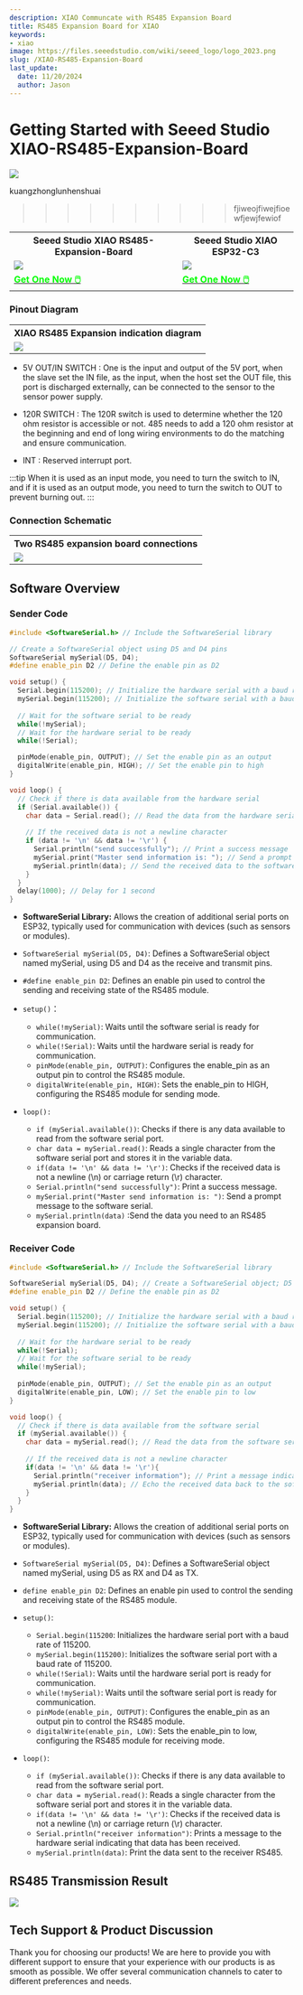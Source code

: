 ```yaml
---
description: XIAO Communcate with RS485 Expansion Board
title: RS485 Expansion Board for XIAO
keywords:
- xiao
image: https://files.seeedstudio.com/wiki/seeed_logo/logo_2023.png
slug: /XIAO-RS485-Expansion-Board
last_update:
  date: 11/20/2024
  author: Jason
---
```



# Getting Started with Seeed Studio XIAO-RS485-Expansion-Board

<div style={{textAlign:'center'}}><img src="https://files.seeedstudio.com/wiki/rs485_ExpansionBoard/top.jpg" style={{width:600, height:'auto'}}/></div>

kuangzhonglunhenshuai
>>>>>>>>>>fjiweojfiwejfioewfjewjfewiof


<div class="table-center">
	<table align="center">
		<tr>
			<th>Seeed Studio XIAO RS485-Expansion-Board</th>
			<th>Seeed Studio XIAO ESP32-C3</th>
		</tr>
		<tr>
			<td><div style={{textAlign:'center'}}><img src="https://files.seeedstudio.com/wiki/rs485_ExpansionBoard/hadware.jpg" style={{width:250, height:'auto'}}/></div></td>
			<td><div style={{textAlign:'center'}}><img src="https://files.seeedstudio.com/wiki/rs485_ExpansionBoard/esp32.jpg" style={{width:250, height:'auto'}}/></div></td>
		</tr>
		<tr>
			<td><div class="get_one_now_container" style={{textAlign: 'center'}}>
				<a class="get_one_now_item" href="https://www.seeedstudio.com/RS485-Breakout-Board-for-XIAO-p-6306.html">
				<strong><span><font color={'FFFFFF'} size={"4"}> Get One Now 🖱️</font></span></strong>
				</a>
			</div></td>
			<td><div class="get_one_now_container" style={{textAlign: 'center'}}>
				<a class="get_one_now_item" href="https://www.seeedstudio.com/seeed-xiao-esp32c3-p-5431.html">
				<strong><span><font color={'FFFFFF'} size={"4"}> Get One Now 🖱️</font></span></strong>
				</a>
			</div></td>
		</tr>
	</table>
</div>


### Pinout Diagram

<div class="table-center">
  <table align="center">
    <tr>
        <th>XIAO RS485 Expansion indication diagram</th>
    </tr>
    <tr>
        <td><div style={{textAlign:'center'}}><img src="https://files.seeedstudio.com/wiki/rs485_ExpansionBoard/pinlist.png" style={{width:700, height:'auto'}}/></div></td>
    </tr>
  </table>
</div>

- 5V OUT/IN SWITCH : One is the input and output of the 5V port, when the slave set the IN file, as the input, when the host set the OUT file, this port is discharged externally, can be connected to the sensor to the sensor power supply.

- 120R SWITCH : The 120R switch is used to determine whether the 120 ohm resistor is accessible or not. 485 needs to add a 120 ohm resistor at the beginning and end of long wiring environments to do the matching and ensure communication.

- INT : Reserved interrupt port.

:::tip
When it is used as an input mode, you need to turn the switch to IN, and if it is used as an output mode, you need to turn the switch to OUT to prevent burning out.
:::

### Connection Schematic
<div class="table-center">
  <table align="center">
    <tr>
        <th>Two RS485 expansion board connections</th>
    </tr>
    <tr>
        <td><div style={{textAlign:'center'}}><img src="https://files.seeedstudio.com/wiki/rs485_ExpansionBoard/connect.png" style={{width:700, height:'auto'}}/></div></td>
    </tr>
  </table>
</div>

## Software Overview

### Sender Code

```cpp
#include <SoftwareSerial.h> // Include the SoftwareSerial library

// Create a SoftwareSerial object using D5 and D4 pins
SoftwareSerial mySerial(D5, D4);
#define enable_pin D2 // Define the enable pin as D2

void setup() {
  Serial.begin(115200); // Initialize the hardware serial with a baud rate of 115200
  mySerial.begin(115200); // Initialize the software serial with a baud rate of 115200
  
  // Wait for the software serial to be ready
  while(!mySerial);
  // Wait for the hardware serial to be ready
  while(!Serial);

  pinMode(enable_pin, OUTPUT); // Set the enable pin as an output
  digitalWrite(enable_pin, HIGH); // Set the enable pin to high
}

void loop() {
  // Check if there is data available from the hardware serial
  if (Serial.available()) {
    char data = Serial.read(); // Read the data from the hardware serial
    
    // If the received data is not a newline character
    if (data != '\n' && data != '\r') {
      Serial.println("send successfully"); // Print a success message
      mySerial.print("Master send information is: "); // Send a prompt message to the software serial
      mySerial.println(data); // Send the received data to the software serial
    }
  }
  delay(1000); // Delay for 1 second
}

```
- **SoftwareSerial Library:** Allows the creation of additional serial ports on ESP32, typically used for communication with devices (such as sensors or modules).
- `SoftwareSerial mySerial(D5, D4)`: Defines a SoftwareSerial object named mySerial, using D5 and D4 as the receive and transmit pins.
- `#define enable_pin D2`: Defines an enable pin used to control the sending and receiving state of the RS485 module.

- `setup()`：
  - `while(!mySerial)`: Waits until the software serial is ready for communication.
  - `while(!Serial)`: Waits until the hardware serial is ready for communication.
  - `pinMode(enable_pin, OUTPUT)`: Configures the enable_pin as an output pin to control the RS485 module.
  - `digitalWrite(enable_pin, HIGH)`: Sets the enable_pin to HIGH, configuring the RS485 module for sending mode.

- `loop():`
  - `if (mySerial.available())`: Checks if there is any data available to read from the software serial port.
  - `char data = mySerial.read()`: Reads a single character from the software serial port and stores it in the variable data.
  - `if(data != '\n' && data != '\r')`: Checks if the received data is not a newline (\n) or carriage return (\r) character.
  - `Serial.println("send successfully")`: Print a success message.
  - `mySerial.print("Master send information is: ")`: Send a prompt message to the software serial.
  - `mySerial.println(data)` :Send the data you need to an RS485 expansion board.

### Receiver Code

```cpp
#include <SoftwareSerial.h> // Include the SoftwareSerial library

SoftwareSerial mySerial(D5, D4); // Create a SoftwareSerial object; D5 is RX and D4 is TX
#define enable_pin D2 // Define the enable pin as D2

void setup() {
  Serial.begin(115200); // Initialize the hardware serial with a baud rate of 115200
  mySerial.begin(115200); // Initialize the software serial with a baud rate of 115200
  
  // Wait for the hardware serial to be ready
  while(!Serial);
  // Wait for the software serial to be ready
  while(!mySerial);
  
  pinMode(enable_pin, OUTPUT); // Set the enable pin as an output
  digitalWrite(enable_pin, LOW); // Set the enable pin to low
}

void loop() {
  // Check if there is data available from the software serial
  if (mySerial.available()) {
    char data = mySerial.read(); // Read the data from the software serial
    
    // If the received data is not a newline character
    if(data != '\n' && data != '\r'){
      Serial.println("receiver information"); // Print a message indicating that data is received
      mySerial.println(data); // Echo the received data back to the software serial
    }
  }
}

```

- **SoftwareSerial Library:** Allows the creation of additional serial ports on ESP32, typically used for communication with devices (such as sensors or modules).
- `SoftwareSerial mySerial(D5, D4)`: Defines a SoftwareSerial object named mySerial, using D5 as RX and D4 as TX.
- `define enable_pin D2`: Defines an enable pin used to control the sending and receiving state of the RS485 module.

- `setup()`:
  - `Serial.begin(115200`: Initializes the hardware serial port with a baud rate of 115200.
  - `mySerial.begin(115200)`: Initializes the software serial port with a baud rate of 115200.
  - `while(!Serial)`: Waits until the hardware serial port is ready for communication.
  - `while(!mySerial)`: Waits until the software serial port is ready for communication.
  - `pinMode(enable_pin, OUTPUT)`: Configures the enable_pin as an output pin to control the RS485 module.
  - `digitalWrite(enable_pin, LOW)`: Sets the enable_pin to low, configuring the RS485 module for receiving mode.

- `loop()`:
  - `if (mySerial.available())`: Checks if there is any data available to read from the software serial port.
  - `char data = mySerial.read()`: Reads a single character from the software serial port and stores it in the variable data.
  - `if(data != '\n' && data != '\r')`: Checks if the received data is not a newline (\n) or carriage return (\r) character.
  - `Serial.println("receiver information")`: Prints a message to the hardware serial indicating that data has been received.
  - `mySerial.println(data)`: Print the data sent to the receiver RS485.


## RS485 Transmission Result


<div style={{textAlign:'center'}}><img src="https://files.seeedstudio.com/wiki/rs485_ExpansionBoard/result.png" style={{width:900, height:'auto'}}/></div>


## Tech Support & Product Discussion

Thank you for choosing our products! We are here to provide you with different support to ensure that your experience with our products is as smooth as possible. We offer several communication channels to cater to different preferences and needs.

<div class="button_tech_support_container">
<a href="https://forum.seeedstudio.com/" class="button_forum"></a>
<a href="https://www.seeedstudio.com/contacts" class="button_email"></a>
</div>

<div class="button_tech_support_container">
<a href="https://discord.gg/eWkprNDMU7" class="button_discord"></a>
<a href="https://github.com/Seeed-Studio/wiki-documents/discussions/69" class="button_discussion"></a>
</div>
